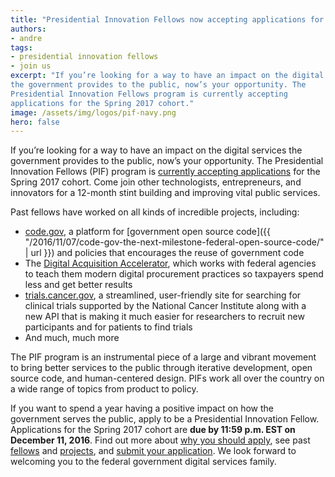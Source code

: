 ```yaml
---
title: "Presidential Innovation Fellows now accepting applications for Spring 2017"
authors:
- andre
tags:
- presidential innovation fellows
- join us
excerpt: "If you’re looking for a way to have an impact on the digital services
the government provides to the public, now’s your opportunity. The
Presidential Innovation Fellows program is currently accepting
applications for the Spring 2017 cohort."
image: /assets/img/logos/pif-navy.png
hero: false
---
```

If you’re looking for a way to have an impact on the digital services
the government provides to the public, now’s your opportunity. The
Presidential Innovation Fellows (PIF) program is [currently accepting
applications](https://presidentialinnovationfellows.gov/) for the
Spring 2017 cohort. Come join other technologists, entrepreneurs, and
innovators for a 12-month stint building and improving vital public
services.

Past fellows have worked on all kinds of incredible projects, including:

-   [code.gov](https://code.gov/), a platform for [government open source code]({{ "/2016/11/07/code-gov-the-next-milestone-federal-open-source-code/" | url }}) and policies that encourages the reuse of government code
-   The [Digital Acquisition Accelerator](https://pages.18f.gov/digitalaccelerator/), which works with federal agencies to teach them modern digital procurement practices so taxpayers spend less and get better results
-   [trials.cancer.gov](https://trials.cancer.gov), a streamlined, user-friendly site for searching for clinical trials supported by the National Cancer Institute along with a new API that is making it much easier for researchers to recruit new participants and for patients to find trials
-   And much, much more

The PIF program is an instrumental piece of a large and vibrant movement
to bring better services to the public through iterative development,
open source code, and human-centered design. PIFs work all over the
country on a wide range of topics from product to policy.

If you want to spend a year having a positive impact on how the
government serves the public, apply to be a Presidential Innovation
Fellow. Applications for the Spring 2017 cohort are **due by 11:59 p.m.
EST on December 11, 2016**. Find out more about [why you should
apply](https://obamawhitehouse.archives.gov/blog/2016/11/18/presidential-innovation-fellows-applications-open-come-serve-pif-spring-2017-cohort),
see past [fellows](https://presidentialinnovationfellows.gov/fellows)
and [projects](https://presidentialinnovationfellows.gov/projects),
and [submit your application](https://apply.pif.gov/). We look forward
to welcoming you to the federal government digital services family.
